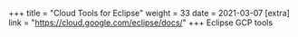+++
title = "Cloud Tools for Eclipse"
weight = 33
date = 2021-03-07
[extra]
link = "https://cloud.google.com/eclipse/docs/"
+++
Eclipse GCP tools

